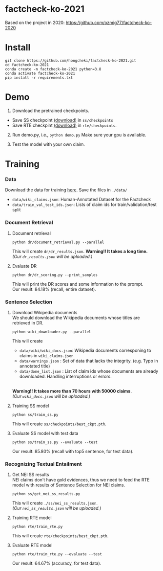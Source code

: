 # factcheck-ko-2021

Based on the project in 2020: https://github.com/ozmig77/factcheck-ko-2020


# Install
```
git clone https://github.com/hongcheki/factcheck-ko-2021.git
cd factcheck-ko-2021
conda create -n factcheck-ko-2021 python=3.8
conda activate factcheck-ko-2021
pip install -r requirements.txt
```


# Demo
1. Download the pretrained checkpoints.
- Save SS checkpoint [(download)](https://drive.google.com/file/d/1-XuWTl2PKtfrCJMwxwlhq91O9xr86VVp/view?usp=sharing) in `ss/checkpoints`
- Save RTE checkpint [(download)](https://drive.google.com/file/d/14InhVylKC05i2POo6gGBNXjb9EDp2Nlk/view?usp=sharing) in `rte/checkpoints`.

2. Run demo.py, i.e., `python demo.py` Make sure your gpu is available.

3. Test the model with your own claim.


# Training

### Data
Download the data for training [here](https://drive.google.com/drive/folders/1cYJejZ6gxT7TARy7BtWN77384VgYmjoE?usp=sharing). Save the files in `./data/`
- `data/wiki_claims.json`: Human-Annotated Dataset for the Factcheck
- `data/train_val_test_ids.json`: Lists of claim ids for train/validation/test split

### Document Retrieval

1. Document retrieval
    ```
    python dr/document_retrieval.py --parallel
    ```
    This will create `dr/dr_results.json`. **Warning!! It takes a long time.**\
    _(Our `dr_results.json` will be uploaded.)_

2. Evaluate DR
    ```
    python dr/dr_scoring.py --print_samples
    ```
    This will print the DR scores and some information to the prompt.\
    Our result: 84.18% (recall, entire dataset).

### Sentence Selection

1. Download Wikipedia documents\
    We should download the Wikipedia documents whose titles are retrieved in DR.
    ```
    python wiki_downloader.py --parallel
    ```
    This will create
    - `data/wiki/wiki_docs.json`: Wikipedia documents corresponing to claims in `wiki_claims.json`
    - `data/warnings.json` : Set of data that lacks the integrity. (e.g. Typo in annotated title)
    - `data/done_list.json` : List of claim ids whose documents are already downloaded. Handling interruptions or errors.

    \
    **Warning!! It takes more than 70 hours with 50000 claims.**\
    _(Our `wiki_docs.json` will be uploaded.)_

2. Training SS model
    ```
    python ss/train_ss.py
    ```
    This will create `ss/checkpoints/best_ckpt.pth`.

3. Evaluate SS model with test data
    ```
    python ss/train_ss.py --evaluate --test
    ```
    Our result: 85.80% (recall with top5 sentence, for test data).

### Recognizing Textual Entailment

1. Get NEI SS results\
    NEI claims don't have gold evidences, thus we need to feed the RTE model with results of Sentence Selection for NEI claims.
    ```
    python ss/get_nei_ss_results.py
    ```
    This will create `./ss/nei_ss_results.json`.\
    _(Our `nei_ss_results.json` will be uploaded.)_

2. Training RTE model
    ```
    python rte/train_rte.py
    ```
    This will create `rte/checkpoints/best_ckpt.pth`.

3. Evaluate RTE model
    ```
    python rte/train_rte.py --evaluate --test
    ```
    Our result: 64.67% (accuracy, for test data).